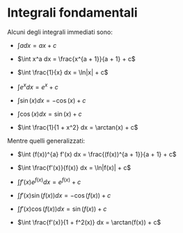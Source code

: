 # Integrali fondamentali

Alcuni degli integrali immediati sono:

- $\int a dx = ax + c$

- $\int x^a dx = \frac{x^{a + 1}}{a + 1} + c$

- $\int \frac{1}{x} dx = \ln|x| + c$

- $\int e^x dx = e^x + c$

- $\int \sin(x) dx = -\cos(x) + c$

- $\int \cos(x) dx = \sin(x) + c$

- $\int \frac{1}{1 + x^2} dx = \arctan(x) + c$

Mentre quelli generalizzati:

- $\int (f(x))^{a} f'(x) dx = \frac{(f(x))^{a + 1}}{a + 1} + c$

- $\int \frac{f'(x)}{f(x)} dx = \ln|f(x)| + c$

- $\int f'(x) e^{f(x)} dx = e^{f(x)} + c$

- $\int f'(x) \sin(f(x)) dx = -\cos(f(x)) + c$

- $\int f'(x) \cos(f(x)) dx = \sin(f(x)) + c$

- $\int \frac{f'(x)}{1 + f^2(x)} dx = \arctan(f(x)) + c$

